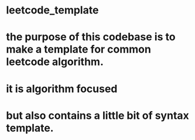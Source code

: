 # leetcode_template
# the purpose of this codebase is to make a template for common leetcode algorithm. 
# it is algorithm focused
# but also contains a little bit of syntax template.
